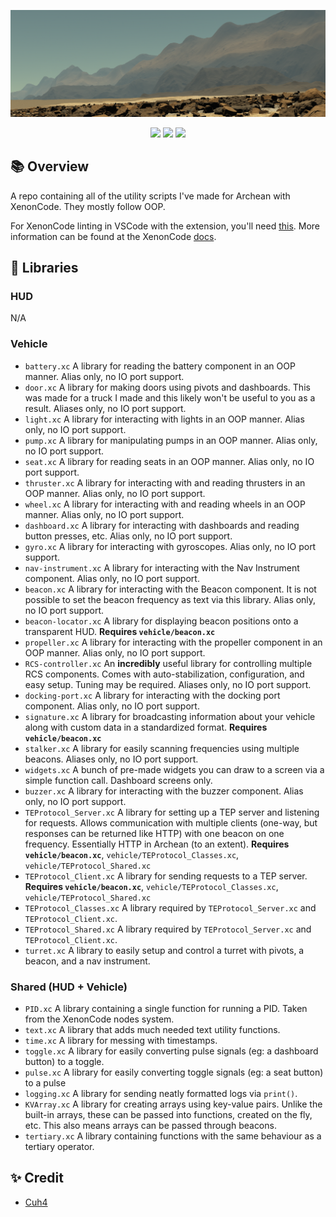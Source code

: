 ![In-Game Screenshot](imgs/1.png)

<div align="center">
    <img src="https://img.shields.io/badge/Archean-grey?style=for-the-badge">
    <img src="https://img.shields.io/badge/XenonCode-%232C2D72.svg?style=for-the-badge&logoColor=white">
    <img src="https://img.shields.io/badge/Utilities-9e6244?style=for-the-badge">
</div>

## 📚 Overview
A repo containing all of the utility scripts I've made for Archean with XenonCode. They mostly follow OOP.

For XenonCode linting in VSCode with the extension, you'll need [this](https://github.com/batcholi/XenonCode/raw/master/build/xenoncode.exe). More information can be found at the XenonCode [docs](https://wiki.archean.space/xenoncode/documentation.html#testing-xenoncode).

## 📑 Libraries
### HUD
N/A

### Vehicle
- `battery.xc` A library for reading the battery component in an OOP manner. Alias only, no IO port support.
- `door.xc` A library for making doors using pivots and dashboards. This was made for a truck I made and this likely won't be useful to you as a result.  Aliases only, no IO port support.
- `light.xc` A library for interacting with lights in an OOP manner. Alias only, no IO port support.
- `pump.xc` A library for manipulating pumps in an OOP manner. Alias only, no IO port support.
- `seat.xc` A library for reading seats in an OOP manner. Alias only, no IO port support.
- `thruster.xc` A library for interacting with and reading thrusters in an OOP manner. Alias only, no IO port support.
- `wheel.xc` A library for interacting with and reading wheels in an OOP manner. Alias only, no IO port support.
- `dashboard.xc` A library for interacting with dashboards and reading button presses, etc. Alias only, no IO port support.
- `gyro.xc` A library for interacting with gyroscopes. Alias only, no IO port support.
- `nav-instrument.xc` A library for interacting with the Nav Instrument component. Alias only, no IO port support.
- `beacon.xc` A library for interacting with the Beacon component. It is not possible to set the beacon frequency as text via this library. Alias only, no IO port support.
- `beacon-locator.xc` A library for displaying beacon positions onto a transparent HUD. **Requires `vehicle/beacon.xc`**
- `propeller.xc` A library for interacting with the propeller component in an OOP manner. Alias only, no IO port support.
- `RCS-controller.xc` An **incredibly** useful library for controlling multiple RCS components. Comes with auto-stabilization, configuration, and easy setup. Tuning may be required. Aliases only, no IO port support.
- `docking-port.xc` A library for interacting with the docking port component. Alias only, no IO port support.
- `signature.xc` A library for broadcasting information about your vehicle along with custom data in a standardized format. **Requires `vehicle/beacon.xc`**
- `stalker.xc` A library for easily scanning frequencies using multiple beacons. Aliases only, no IO port support.
- `widgets.xc` A bunch of pre-made widgets you can draw to a screen via a simple function call. Dashboard screens only.
- `buzzer.xc` A library for interacting with the buzzer component. Alias only, no IO port support.
- `TEProtocol_Server.xc` A library for setting up a TEP server and listening for requests. Allows communication with multiple clients (one-way, but responses can be returned like HTTP) with one beacon on one frequency. Essentially HTTP in Archean (to an extent). **Requires `vehicle/beacon.xc`**, `vehicle/TEProtocol_Classes.xc`, `vehicle/TEProtocol_Shared.xc`
- `TEProtocol_Client.xc` A library for sending requests to a TEP server. **Requires `vehicle/beacon.xc`**, `vehicle/TEProtocol_Classes.xc`, `vehicle/TEProtocol_Shared.xc`
- `TEProtocol_Classes.xc` A library required by `TEProtocol_Server.xc` and `TEProtocol_Client.xc`.
- `TEProtocol_Shared.xc` A library required by `TEProtocol_Server.xc` and `TEProtocol_Client.xc`.
- `turret.xc` A library to easily setup and control a turret with pivots, a beacon, and a nav instrument.

### Shared (HUD + Vehicle)
- `PID.xc` A library containing a single function for running a PID. Taken from the XenonCode nodes system.
- `text.xc` A library that adds much needed text utility functions.
- `time.xc` A library for messing with timestamps.
- `toggle.xc` A library for easily converting pulse signals (eg: a dashboard button) to a toggle.
- `pulse.xc` A library for easily converting toggle signals (eg: a seat button) to a pulse
- `logging.xc` A library for sending neatly formatted logs via `print()`.
- `KVArray.xc` A library for creating arrays using key-value pairs. Unlike the built-in arrays, these can be passed into functions, created on the fly, etc. This also means arrays can be passed through beacons.
- `tertiary.xc` A library containing functions with the same behaviour as a tertiary operator.

## ✨ Credit
- [Cuh4](https://github.com/Cuh4)